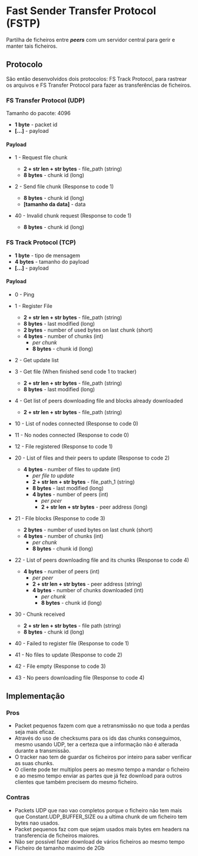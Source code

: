 # Fast Sender Transfer Protocol (FSTP) 

Partilha de ficheiros entre ___peers___ com um servidor central para gerir e manter tais ficheiros.

## Protocolo

São então desenvolvidos dois protocolos: FS Track Protocol, para rastrear os arquivos e FS Transfer Protocol para fazer as transferências de ficheiros.

### FS Transfer Protocol (UDP)

Tamanho do pacote: 4096

- __1 byte__ - packet id
- __[...]__ - payload

#### Payload

- 1 - Request file chunk
    - __2 + str len + str bytes__ - file_path (string)
    - __8 bytes__ -  chunk id (long)

- 2 - Send file chunk (Response to code 1)
    - __8 bytes__ -  chunk id (long)
    - __[tamanho da data]__ - data

- 40 - Invalid chunk request (Response to code 1)
    - __8 bytes__ -  chunk id (long)

### FS Track Protocol (TCP)

- __1 byte__ - tipo de mensagem
- __4 bytes__ - tamanho do payload
- __[...]__ - payload

#### Payload

- 0 - Ping
- 1 - Register File
    - __2 + str len + str bytes__ - file_path (string)
    - __8 bytes__ - last modified (long)
    - __2 bytes__ - number of used bytes on last chunk (short)
    - __4 bytes__ - number of chunks (int)
        - *per chunk*
        - __8 bytes__ -  chunk id (long)

- 2 - Get update list
- 3 - Get file (When finished send code 1 to tracker)
    - __2 + str len + str bytes__ - file_path (string)
    - __8 bytes__ - last modified (long)

- 4 - Get list of peers downloading file and blocks already downloaded
    - __2 + str len + str bytes__ - file_path (string)

- 10 - List of nodes connected (Response to code 0)
- 11 - No nodes connected (Response to code 0)
- 12 - File registered (Response to code 1)

- 20 - List of files and their peers to update (Response to code 2)
    - __4 bytes__ - number of files to update (int)
        - *per file to update*
        - __2 + str len + str bytes__ - file_path_1 (string)
        - __8 bytes__ - last modified (long)
        - __4 bytes__ - number of peers (int)
            - *per peer*
            - __2 + str len + str bytes__ -  peer address (long)

- 21 - File blocks (Response to code 3)
    - __2 bytes__ - number of used bytes on last chunk (short)
    - __4 bytes__ - number of chunks (int)
        - *per chunk*
        - __8 bytes__ -  chunk id (long)

- 22 - List of peers downloading file and its chunks (Response to code 4)
    - __4 bytes__ - number of peers (int)
        - *per peer*
        - __2 + str len + str bytes__ - peer address (string)
        - __4 bytes__ - number of chunks downloaded (int)
            - *per chunk*
            - __8 bytes__ - chunk id (long)

- 30 - Chunk received
    - __2 + str len + str bytes__ - file path (string)
    - __8 bytes__ - chunk id (long)

- 40 - Failed to register file (Response to code 1)
- 41 - No files to update (Response to code 2)
- 42 - File empty (Response to code 3)
- 43 - No peers downloading file (Response to code 4)

## Implementação

### Pros

- Packet pequenos fazem com que a retransmissão no que toda a perdas seja mais eficaz.
- Através do uso de checksums para os ids das chunks conseguimos, mesmo usando UDP, ter a certeza que a informação não é alterada durante a transmissão.
- O tracker nao tem de guardar os ficheiros por inteiro para saber verificar as suas chunks.
- O cliente pode ter multiplos peers ao mesmo tempo a mandar o ficheiro e ao mesmo tempo enviar as partes que já fez download para outros clientes que também precisem do mesmo ficheiro.

### Contras

- Packets UDP que nao vao completos porque o ficheiro não tem mais que Constant.UDP_BUFFER_SIZE ou a ultima chunk de um ficheiro tem bytes nao usados.
- Packet pequenos faz com que sejam usados mais bytes em headers na transferencia de ficheiros maiores.
- Não ser possível fazer download de vários ficheiros ao mesmo tempo
- Ficheiro de tamanho maximo de 2Gb